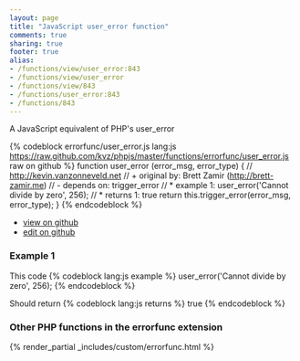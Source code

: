 ```yaml
---
layout: page
title: "JavaScript user_error function"
comments: true
sharing: true
footer: true
alias:
- /functions/view/user_error:843
- /functions/view/user_error
- /functions/view/843
- /functions/user_error:843
- /functions/843
---
```

<!-- Generated by Rakefile:build -->
A JavaScript equivalent of PHP's user_error

{% codeblock errorfunc/user_error.js lang:js https://raw.github.com/kvz/phpjs/master/functions/errorfunc/user_error.js raw on github %}
function user_error (error_msg, error_type) {
  // http://kevin.vanzonneveld.net
  // +   original by: Brett Zamir (http://brett-zamir.me)
  // -    depends on: trigger_error
  // *     example 1: user_error('Cannot divide by zero', 256);
  // *     returns 1: true
  return this.trigger_error(error_msg, error_type);
}
{% endcodeblock %}

 - [view on github](https://github.com/kvz/phpjs/blob/master/functions/errorfunc/user_error.js)
 - [edit on github](https://github.com/kvz/phpjs/edit/master/functions/errorfunc/user_error.js)

### Example 1
This code
{% codeblock lang:js example %}
user_error('Cannot divide by zero', 256);
{% endcodeblock %}

Should return
{% codeblock lang:js returns %}
true
{% endcodeblock %}


### Other PHP functions in the errorfunc extension
{% render_partial _includes/custom/errorfunc.html %}
